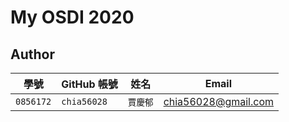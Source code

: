 # My OSDI 2020

## Author

| 學號 | GitHub 帳號 | 姓名 | Email |
| --- | ----------- | --- | --- |
|`0856172`| `chia56028` | `賈慶郁` | chia56028@gmail.com |